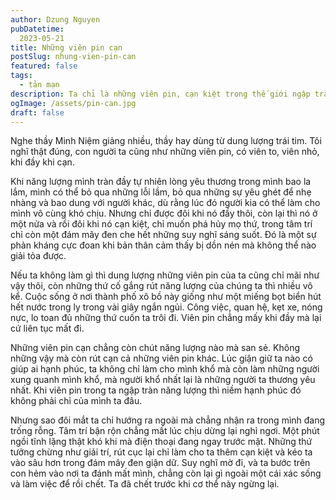 ```yaml
---
author: Dzung Nguyen
pubDatetime:
  2023-05-21
title: Những viên pin cạn
postSlug: nhung-vien-pin-can
featured: false
tags:
  - tản mạn
description: Ta chỉ là những viên pin, cạn kiệt trong thế giới ngập tràn những lo âu.
ogImage: /assets/pin-can.jpg
draft: false
---
```

Nghe thầy Minh Niệm giảng nhiều, thầy hay dùng từ dung lượng trái tim. Tôi nghĩ thật đúng, con người ta cũng như những viên pin, có viên to, viên nhỏ, khi đầy khi cạn.

Khi năng lượng mình tràn đầy tự nhiên lòng yêu thương trong mình bao la lắm, mình có thể bỏ qua những lỗi lầm, bỏ qua những sự yêu ghét để nhẹ nhàng và bao dung với người khác, dù rằng lúc đó người kia có thể làm cho mình vô cùng khó chịu. Nhưng chỉ được đôi khi nó đầy thôi, còn lại thì nó ở một nửa và rồi đôi khi nó cạn kiệt, chỉ muốn phá hủy mọ thứ, trong tâm trí chỉ còn một đám mây đen che hết những suy nghĩ sáng suốt. Đó là một sự phản kháng cực đoan khi bản thân cảm thấy bị dồn nén mà không thể nào giải tỏa được.

Nếu ta không làm gì thì dung lượng những viên pin của ta cũng chỉ mãi như vậy thôi, còn những thứ cố gắng rút năng lượng của chúng ta thì nhiều vô kể. Cuộc sống ở nơi thành phố xô bồ này giống như một miếng bọt biển hút hết nước trong ly trong vài giây ngắn ngủi. Công việc, quan hệ, kẹt xe, nóng nực, lo toan đủ những thứ cuốn ta trôi đi. Viên pin chẳng mấy khi đầy mà lại cứ liên tục mất đi.

Những viên pin cạn chẳng còn chút năng lượng nào mà san sẻ. Không những vậy mà còn rút cạn cả những viên pin khác. Lúc giận giữ ta nào có giúp ai hạnh phúc, ta không chỉ làm cho mình khổ mà còn làm những người xung quanh mình khổ, mà người khổ nhất lại là những người ta thương yêu nhất. Khi viên pin trong ta ngập tràn năng lượng thì niềm hạnh phúc đó không phải chỉ của mình ta đâu.

Nhưng sao đôi mắt ta chỉ hướng ra ngoài mà chẳng nhận ra trong mình đang trống rỗng. Tâm trí bận rộn chẳng mất lúc chịu dừng lại nghỉ ngơi. Một phút ngồi tĩnh lặng thật khó khi mà điện thoại đang ngay trước mặt. Những thứ tưởng chừng như giải trí, rút cục lại chỉ làm cho ta thêm cạn kiệt và kéo ta vào sâu hơn trong đám mây đen giận dữ. Suy nghĩ mờ đi, và ta bước trên con hẻm vào nơi ta đánh mất mình, chẳng còn lại gì ngoài một cái xác sống và làm việc để rồi chết. Ta đã chết trước khi cơ thể này ngừng lại.
